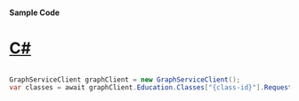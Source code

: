#### Sample Code
# [C#](#tab/Csharp)

```C#

GraphServiceClient graphClient = new GraphServiceClient();
var classes = await graphClient.Education.Classes["{class-id}"].Request().GetAsync();

```